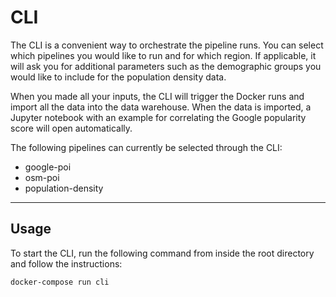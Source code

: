 # CLI

The CLI is a convenient way to orchestrate the pipeline runs. You can select which pipelines you would like to run and
for which region. If applicable, it will ask you for additional parameters such as the demographic groups you would like
to include for the population density data.

When you made all your inputs, the CLI will trigger the Docker runs and import all the data into the data warehouse.
When the data is imported, a Jupyter notebook with an example for correlating the Google popularity score will open
automatically.

The following pipelines can currently be selected through the CLI:

- google-poi
- osm-poi
- population-density

---

## Usage

To start the CLI, run the following command from inside the root directory and follow the instructions:

```zsh
docker-compose run cli
```